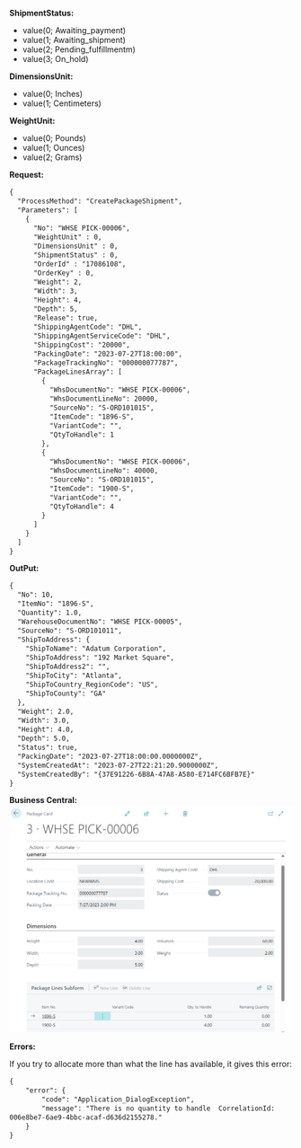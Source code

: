
**ShipmentStatus:** 
  - value(0; Awaiting_payment)
  - value(1; Awaiting_shipment)
  - value(2; Pending_fulfillmentm)
  - value(3; On_hold)

**DimensionsUnit:**
  - value(0; Inches)
  - value(1; Centimeters)

**WeightUnit:**
   - value(0; Pounds)
   - value(1; Ounces)
   - value(2; Grams)

**Request:**
```
{
  "ProcessMethod": "CreatePackageShipment",
  "Parameters": [
    {
      "No": "WHSE PICK-00006",
      "WeightUnit" : 0,
      "DimensionsUnit" : 0,
      "ShipmentStatus" : 0,
      "OrderId" : "17086108",
      "OrderKey" : 0,
      "Weight": 2,
      "Width": 3,
      "Height": 4,
      "Depth": 5,
      "Release": true,
      "ShippingAgentCode": "DHL",
      "ShippingAgentServiceCode": "DHL",
      "ShippingCost": "20000",
      "PackingDate": "2023-07-27T18:00:00",
      "PackageTrackingNo": "000000077787",
      "PackageLinesArray": [
        {
          "WhsDocumentNo": "WHSE PICK-00006",
          "WhsDocumentLineNo": 20000,
          "SourceNo": "S-ORD101015",
          "ItemCode": "1896-S",
          "VariantCode": "",
          "QtyToHandle": 1
        },
        {
          "WhsDocumentNo": "WHSE PICK-00006",
          "WhsDocumentLineNo": 40000,
          "SourceNo": "S-ORD101015",
          "ItemCode": "1900-S",
          "VariantCode": "",
          "QtyToHandle": 4
        }
      ]
    }
  ]
}
```

**OutPut:**

```
{
  "No": 10,
  "ItemNo": "1896-S",
  "Quantity": 1.0,
  "WarehouseDocumentNo": "WHSE PICK-00005",
  "SourceNo": "S-ORD101011",
  "ShipToAddress": {
    "ShipToName": "Adatum Corporation",
    "ShipToAddress": "192 Market Square",
    "ShipToAddress2": "",
    "ShipToCity": "Atlanta",
    "ShipToCountry_RegionCode": "US",
    "ShipToCounty": "GA"
  },
  "Weight": 2.0,
  "Width": 3.0,
  "Height": 4.0,
  "Depth": 5.0,
  "Status": true,
  "PackingDate": "2023-07-27T18:00:00.0000000Z",
  "SystemCreatedAt": "2023-07-27T22:21:20.9000000Z",
  "SystemCreatedBy": "{37E91226-6B8A-47A8-A580-E714FC6BFB7E}"
}
```

**Business Central:**
![image.png](/.attachments/image-167e2f2e-8612-43f5-8bc9-38eb136aaeca.png)

**Errors:**

If you try to allocate more than what the line has available, it gives this error:

```
{
    "error": {
        "code": "Application_DialogException",
        "message": "There is no quantity to handle  CorrelationId:  006e8be7-6ae9-4bbc-acaf-d636d2155278."
    }
}
```


